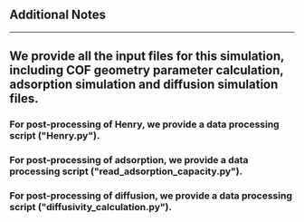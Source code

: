 ## Additional Notes
-------------------------------
We provide all the input files for this simulation,
including COF geometry parameter calculation, 
adsorption simulation and diffusion simulation files.
-------------------------------

### For post-processing of Henry, we provide a data processing script ("Henry.py").
### For post-processing of adsorption, we provide a data processing script ("read_adsorption_capacity.py").
### For post-processing of diffusion, we provide a data processing script ("diffusivity_calculation.py").

